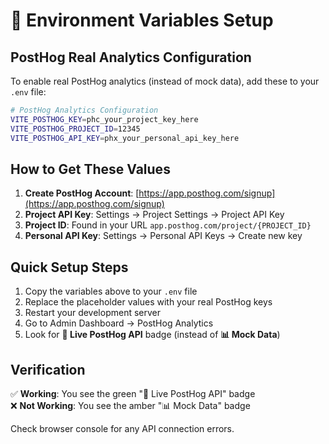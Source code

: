 # 🔧 Environment Variables Setup

## PostHog Real Analytics Configuration

To enable real PostHog analytics (instead of mock data), add these to your `.env` file:

```bash
# PostHog Analytics Configuration
VITE_POSTHOG_KEY=phc_your_project_key_here
VITE_POSTHOG_PROJECT_ID=12345
VITE_POSTHOG_API_KEY=phx_your_personal_api_key_here
```

## How to Get These Values

1. **Create PostHog Account**: [https://app.posthog.com/signup](https://app.posthog.com/signup)
2. **Project API Key**: Settings → Project Settings → Project API Key  
3. **Project ID**: Found in your URL `app.posthog.com/project/{PROJECT_ID}`
4. **Personal API Key**: Settings → Personal API Keys → Create new key

## Quick Setup Steps

1. Copy the variables above to your `.env` file
2. Replace the placeholder values with your real PostHog keys
3. Restart your development server
4. Go to Admin Dashboard → PostHog Analytics
5. Look for **🔗 Live PostHog API** badge (instead of **📊 Mock Data**)

## Verification

✅ **Working**: You see the green "🔗 Live PostHog API" badge  
❌ **Not Working**: You see the amber "📊 Mock Data" badge

Check browser console for any API connection errors. 